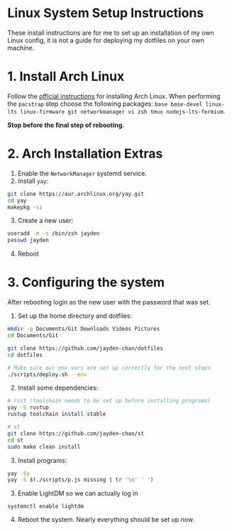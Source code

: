 # Linux System Setup Instructions

These install instructions are for me to set up an installation of my own Linux config,
it is not a guide for deploying my dotfiles on your own machine.

# 1. Install Arch Linux
Follow the [official instructions](https://wiki.archlinux.org/title/installation_guide)
for installing Arch Linux. When performing the `pacstrap` step choose the following
packages: `base base-devel linux-lts linux-firmware git networkmanager vi zsh tmux
nodejs-lts-fermium`.

**Stop before the final step of rebooting.**

# 2. Arch Installation Extras
1. Enable the `NetworkManager` systemd service.
2. Install `yay`:
```bash
git clone https://aur.archlinux.org/yay.git
cd yay
makepkg -si
```
3. Create a new user:
```bash
useradd -m -s /bin/zsh jayden
passwd jayden
```

4. Reboot

# 3. Configuring the system
After rebooting login as the new user with the password that was set.

1. Set up the home directory and dotfiles:
```bash
mkdir -p Documents/Git Downloads Videos Pictures
cd Documents/Git

git clone https://github.com/jayden-chan/dotfiles
cd dotfiles

# Make sure our env vars are set up correctly for the next steps
./scripts/deploy.sh --env
```

2. Install some dependencies:
```bash
# rust (toolchain needs to be set up before installing programs)
yay -S rustup
rustup toolchain install stable

# st
git clone https://github.com/jayden-chan/st
cd st
sudo make clean install
```

3. Install programs:
```bash
yay -Sy
yay -S $(./scripts/p.js missing | tr '\n' ' ')
```

3. Enable LightDM so we can actually log in
```
systemctl enable lightdm
```

4. Reboot the system. Nearly everything should be set up now.
